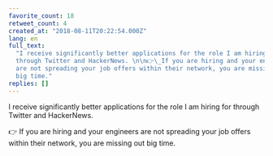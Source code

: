 ```yaml
---
favorite_count: 18
retweet_count: 4
created_at: "2018-08-11T20:22:54.000Z"
lang: en
full_text:
  "I receive significantly better applications for the role I am hiring for
  through Twitter and HackerNews. \n\n👉\_If you are hiring and your engineers
  are not spreading your job offers within their network, you are missing out
  big time."
replies: []
---
```


I receive significantly better applications for the role I am hiring for through
Twitter and HackerNews.

👉 If you are hiring and your engineers are not spreading your job offers within
their network, you are missing out big time.
